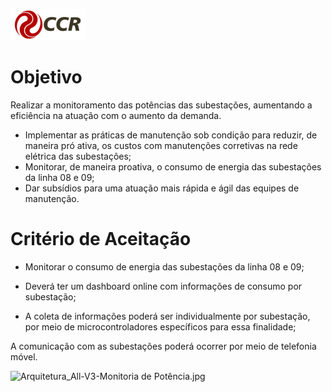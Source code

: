 ![Logo-grupo-ccr-Editado-v3.png](/.attachments/Logo-grupo-ccr-Editado-v3-c966143a-ebc6-4b44-9548-395e41aac6ab.png)
# Objetivo

Realizar a monitoramento das potências das subestações, aumentando a eficiência na atuação com o aumento da demanda.


- Implementar as práticas de manutenção sob condição para reduzir, de maneira pró ativa, os custos com manutenções corretivas na rede elétrica das subestações;
- Monitorar, de maneira proativa, o consumo de energia das subestações da linha 08 e 09;
- Dar subsídios para uma atuação mais rápida e ágil das equipes de manutenção.

# Critério de Aceitação
- Monitorar o consumo de energia das subestações da linha 08 e 09;

- Deverá ter um dashboard online com informações de consumo por subestação;

- A coleta de informações poderá ser individualmente por subestação, por meio de microcontroladores específicos para essa finalidade;

A comunicação com as subestações poderá ocorrer por meio de telefonia móvel.

![Arquitetura_All-V3-Monitoria de Potência.jpg](/.attachments/Arquitetura_All-V3-Monitoria%20de%20Potência-d9d34b08-7f5b-4951-829d-4a5e1c088175.jpg)